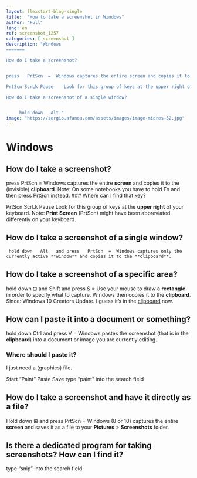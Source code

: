 ```yaml
---
layout: flexstart-blog-single
title:  "How to take a screenshot in Windows"
author: "Full"
lang: en
ref: screenshot_1257
categories: [ screenshot ]
description: "Windows
=======

How do I take a screenshot?


press   PrtScn  =  Windows captures the entire screen and copies it to the invisible clipboard. Note: On some notebooks you have to hold Fn and then press PrtScn instead.       Where can I find that key?

PrtScn ScrLk Pause    Look for this group of keys at the upper right of your keyboard. Note: Print Screen PrtScn might have been abbreviated differently on your keyboard.      

How do I take a screenshot of a single window?


     hold down   Alt "
image: "https://sergio.afanou.com/assets/images/image-midres-52.jpg"
---
```


# Windows

## How do I take a screenshot?

press PrtScn = Windows captures the entire **screen** and copies it to the (invisible) **clipboard**. Note: On some notebooks you have to hold Fn and then press PrtScn instead. ### Where can I find that key?

PrtScn ScrLk Pause Look for this group of keys at the **upper right** of your keyboard. Note: **Print Screen** (PrtScn) might have been abbreviated differently on your keyboard.

## How do I take a screenshot of a single window?

     hold down   Alt   and press   PrtScn  =  Windows captures only the currently active **window** and copies it to the **clipboard**.

## How do I take a screenshot of a specific area?

hold down ⊞ and Shift and press S = Use your mouse to draw a **rectangle** in order to specify what to capture. Windows then copies it to the **clipboard**. Since: Windows 10 Creators Update. I guess it’s in the [clipboard](https://how-to-copy-and-paste.appspot.com/) now.

## How can I paste it into a document or something?

hold down Ctrl and press V = Windows pastes the screenshot (that is in the **clipboard**) into a document or image you are currently editing.

### Where should I paste it?

I just need a (graphics) file.

Start “Paint”
Paste
Save
type “paint” into the search field

## How do I take a screenshot and have it directly as a file?

Hold down ⊞ and press PrtScn = Windows (8 or 10) captures the entire **screen** and saves it as a file to your **Pictures** > **Screenshots** folder.

## Is there a dedicated program for taking screenshots? How can I find it?

type “snip” into the search field
